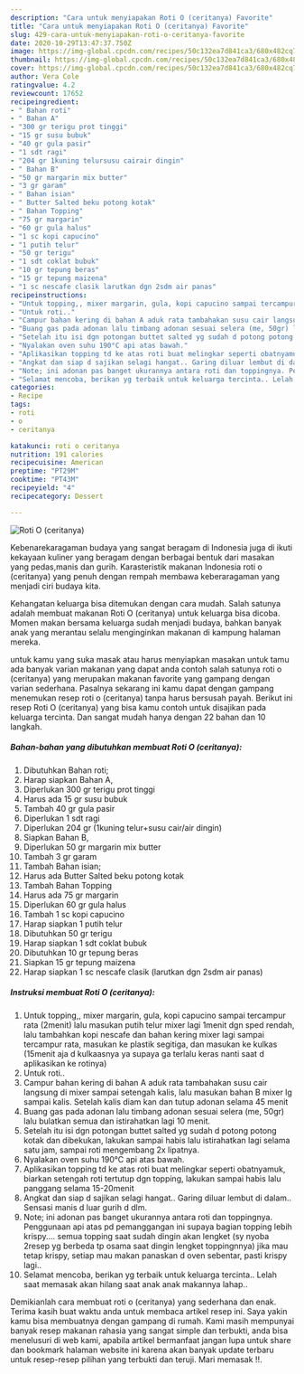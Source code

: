 ```yaml
---
description: "Cara untuk menyiapakan Roti O (ceritanya) Favorite"
title: "Cara untuk menyiapakan Roti O (ceritanya) Favorite"
slug: 429-cara-untuk-menyiapakan-roti-o-ceritanya-favorite
date: 2020-10-29T13:47:37.750Z
image: https://img-global.cpcdn.com/recipes/50c132ea7d841ca3/680x482cq70/roti-o-ceritanya-foto-resep-utama.jpg
thumbnail: https://img-global.cpcdn.com/recipes/50c132ea7d841ca3/680x482cq70/roti-o-ceritanya-foto-resep-utama.jpg
cover: https://img-global.cpcdn.com/recipes/50c132ea7d841ca3/680x482cq70/roti-o-ceritanya-foto-resep-utama.jpg
author: Vera Cole
ratingvalue: 4.2
reviewcount: 17652
recipeingredient:
- " Bahan roti"
- " Bahan A"
- "300 gr terigu prot tinggi"
- "15 gr susu bubuk"
- "40 gr gula pasir"
- "1 sdt ragi"
- "204 gr 1kuning telursusu cairair dingin"
- " Bahan B"
- "50 gr margarin mix butter"
- "3 gr garam"
- " Bahan isian"
- " Butter Salted beku potong kotak"
- " Bahan Topping"
- "75 gr margarin"
- "60 gr gula halus"
- "1 sc kopi capucino"
- "1 putih telur"
- "50 gr terigu"
- "1 sdt coklat bubuk"
- "10 gr tepung beras"
- "15 gr tepung maizena"
- "1 sc nescafe clasik larutkan dgn 2sdm air panas"
recipeinstructions:
- "Untuk topping,, mixer margarin, gula, kopi capucino sampai tercampur rata (2menit) lalu masukan putih telur mixer lagi 1menit dgn sped rendah, lalu tambahkan kopi nescafe dan bahan kering mixer lagi sampai tercampur rata, masukan ke plastik segitiga, dan masukan ke kulkas (15menit aja d kulkaasnya ya supaya ga terlalu keras nanti saat d aplikasikan ke rotinya)"
- "Untuk roti.."
- "Campur bahan kering di bahan A aduk rata tambahakan susu cair langsung di mixer sampai setengah kalis, lalu masukan bahan B mixer lg sampai kalis. Setelah kalis diam kan dan tutup adonan selama 45 menit"
- "Buang gas pada adonan lalu timbang adonan sesuai selera (me, 50gr) lalu bulatkan semua dan istirahatkan lagi 10 menit."
- "Setelah itu isi dgn potongan buttet salted yg sudah d potong potong kotak dan dibekukan, lakukan sampai habis lalu istirahatkan lagi selama satu jam, sampai roti mengembang 2x lipatnya."
- "Nyalakan oven suhu 190°C api atas bawah."
- "Aplikasikan topping td ke atas roti buat melingkar seperti obatnyamuk, biarkan setengah roti tertutup dgn topping, lakukan sampai habis lalu panggang selama 15-20menit"
- "Angkat dan siap d sajikan selagi hangat.. Garing diluar lembut di dalam.. Sensasi manis d luar gurih d dlm."
- "Note; ini adonan pas banget ukurannya antara roti dan toppingnya. Penggunaan api atas pd pemanggangan ini supaya bagian topping lebih krispy.... semua topping saat sudah dingin akan lengket (sy nyoba 2resep yg berbeda tp osama saat dingin lengket toppingnnya) jika mau tetap krispy, setiap mau makan panaskan d oven sebentar, pasti krispy lagi.."
- "Selamat mencoba, berikan yg terbaik untuk keluarga tercinta.. Lelah saat memasak akan hilang saat anak anak makannya lahap.."
categories:
- Recipe
tags:
- roti
- o
- ceritanya

katakunci: roti o ceritanya 
nutrition: 191 calories
recipecuisine: American
preptime: "PT29M"
cooktime: "PT43M"
recipeyield: "4"
recipecategory: Dessert

---
```



![Roti O (ceritanya)](https://img-global.cpcdn.com/recipes/50c132ea7d841ca3/680x482cq70/roti-o-ceritanya-foto-resep-utama.jpg)

Kebenarekaragaman budaya yang sangat beragam di Indonesia juga di ikuti kekayaan kuliner yang beragam dengan berbagai bentuk dari masakan yang pedas,manis dan gurih. Karasteristik makanan Indonesia roti o (ceritanya) yang penuh dengan rempah membawa keberaragaman yang menjadi ciri budaya kita.


Kehangatan keluarga bisa ditemukan dengan cara mudah. Salah satunya adalah membuat makanan Roti O (ceritanya) untuk keluarga bisa dicoba. Momen makan bersama keluarga sudah menjadi budaya, bahkan banyak anak yang merantau selalu menginginkan makanan di kampung halaman mereka.



untuk kamu yang suka masak atau harus menyiapkan masakan untuk tamu ada banyak varian makanan yang dapat anda contoh salah satunya roti o (ceritanya) yang merupakan makanan favorite yang gampang dengan varian sederhana. Pasalnya sekarang ini kamu dapat dengan gampang menemukan resep roti o (ceritanya) tanpa harus bersusah payah.
Berikut ini resep Roti O (ceritanya) yang bisa kamu contoh untuk disajikan pada keluarga tercinta. Dan sangat mudah hanya dengan 22 bahan dan 10 langkah.


<!--inarticleads1-->

##### Bahan-bahan yang dibutuhkan membuat Roti O (ceritanya):

1. Dibutuhkan  Bahan roti;
1. Harap siapkan  Bahan A,
1. Diperlukan 300 gr terigu prot tinggi
1. Harus ada 15 gr susu bubuk
1. Tambah 40 gr gula pasir
1. Diperlukan 1 sdt ragi
1. Diperlukan 204 gr (1kuning telur+susu cair/air dingin)
1. Siapkan  Bahan B,
1. Diperlukan 50 gr margarin mix butter
1. Tambah 3 gr garam
1. Tambah  Bahan isian;
1. Harus ada  Butter Salted beku potong kotak
1. Tambah  Bahan Topping
1. Harus ada 75 gr margarin
1. Diperlukan 60 gr gula halus
1. Tambah 1 sc kopi capucino
1. Harap siapkan 1 putih telur
1. Dibutuhkan 50 gr terigu
1. Harap siapkan 1 sdt coklat bubuk
1. Dibutuhkan 10 gr tepung beras
1. Siapkan 15 gr tepung maizena
1. Harap siapkan 1 sc nescafe clasik (larutkan dgn 2sdm air panas)




<!--inarticleads2-->

##### Instruksi membuat  Roti O (ceritanya):

1. Untuk topping,, mixer margarin, gula, kopi capucino sampai tercampur rata (2menit) lalu masukan putih telur mixer lagi 1menit dgn sped rendah, lalu tambahkan kopi nescafe dan bahan kering mixer lagi sampai tercampur rata, masukan ke plastik segitiga, dan masukan ke kulkas (15menit aja d kulkaasnya ya supaya ga terlalu keras nanti saat d aplikasikan ke rotinya)
1. Untuk roti..
1. Campur bahan kering di bahan A aduk rata tambahakan susu cair langsung di mixer sampai setengah kalis, lalu masukan bahan B mixer lg sampai kalis. Setelah kalis diam kan dan tutup adonan selama 45 menit
1. Buang gas pada adonan lalu timbang adonan sesuai selera (me, 50gr) lalu bulatkan semua dan istirahatkan lagi 10 menit.
1. Setelah itu isi dgn potongan buttet salted yg sudah d potong potong kotak dan dibekukan, lakukan sampai habis lalu istirahatkan lagi selama satu jam, sampai roti mengembang 2x lipatnya.
1. Nyalakan oven suhu 190°C api atas bawah.
1. Aplikasikan topping td ke atas roti buat melingkar seperti obatnyamuk, biarkan setengah roti tertutup dgn topping, lakukan sampai habis lalu panggang selama 15-20menit
1. Angkat dan siap d sajikan selagi hangat.. Garing diluar lembut di dalam.. Sensasi manis d luar gurih d dlm.
1. Note; ini adonan pas banget ukurannya antara roti dan toppingnya. Penggunaan api atas pd pemanggangan ini supaya bagian topping lebih krispy.... semua topping saat sudah dingin akan lengket (sy nyoba 2resep yg berbeda tp osama saat dingin lengket toppingnnya) jika mau tetap krispy, setiap mau makan panaskan d oven sebentar, pasti krispy lagi..
1. Selamat mencoba, berikan yg terbaik untuk keluarga tercinta.. Lelah saat memasak akan hilang saat anak anak makannya lahap..




Demikianlah cara membuat roti o (ceritanya) yang sederhana dan enak. Terima kasih buat waktu anda untuk membaca artikel resep ini. Saya yakin kamu bisa membuatnya dengan gampang di rumah. Kami masih mempunyai banyak resep makanan rahasia yang sangat simple dan terbukti, anda bisa menelusuri di web kami, apabila artikel bermanfaat jangan lupa untuk share dan bookmark halaman website ini karena akan banyak update terbaru untuk resep-resep pilihan yang terbukti dan teruji. Mari memasak !!. 
